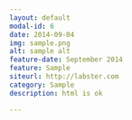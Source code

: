 ```yaml
---
layout: default
modal-id: 6
date: 2014-09-04
img: sample.png
alt: sample alt
feature-date: September 2014
feature: Sample
siteurl: http://labster.com
category: Sample
description: html is ok  

---
```


